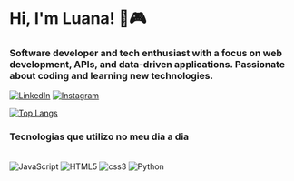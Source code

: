 # Hi, I'm Luana! 👾🎮
### Software developer and tech enthusiast with a focus on web development, APIs, and data-driven applications. Passionate about coding and learning new technologies.

[![LinkedIn](https://img.shields.io/badge/LinkedIn-0077B5?style=for-the-badge&logo=linkedin&logoColor=white)](https://www.linkedin.com/in/luana-forte-9b0264303)
[![Instagram](https://img.shields.io/badge/Instagram-E4405F?style=for-the-badge&logo=instagram&logoColor=white)](https://www.instagram.com/lulesf?igsh=MWViNHA2Z2J0YWVyaQ==)

[![Top Langs](https://github-readme-stats.vercel.app/api/top-langs/?username=luanaforte&layout=donut&show_icon=true&theme=gruvbox)](https://github.com/luanaforte/github-readme-stats)

### Tecnologias que utilizo no meu dia a dia

<div style="display: inline_block"><br>
    <img alt="JavaScript" src="https://img.shields.io/badge/JavaScript-F7DF1E?style=for-the-badge&logo=javascript&logoColor=black">
     <img alt="HTML5" src="https://img.shields.io/badge/HTML5-E34F26?style=for-the-badge&logo=html5&logoColor=white">
     <img alt="css3" src="https://img.shields.io/badge/CSS3-1572B6?style=for-the-badge&logo=css3&logoColor=white">
      <img alt="Python" src="https://img.shields.io/badge/Python-14354C?style=for-the-badge&logo=python&logoColor=white">
</div>
